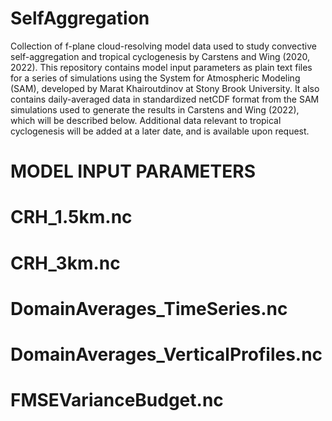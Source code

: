 # SelfAggregation
Collection of f-plane cloud-resolving model data used to study convective self-aggregation and tropical cyclogenesis by Carstens and Wing (2020, 2022). This repository contains model input parameters as plain text files for a series of simulations using the System for Atmospheric Modeling (SAM), developed by Marat Khairoutdinov at Stony Brook University. It also contains daily-averaged data in standardized netCDF format from the SAM simulations used to generate the results in Carstens and Wing (2022), which will be described below. Additional data relevant to tropical cyclogenesis will be added at a later date, and is available upon request.

# MODEL INPUT PARAMETERS



# CRH_1.5km.nc



# CRH_3km.nc



# DomainAverages_TimeSeries.nc



# DomainAverages_VerticalProfiles.nc



# FMSEVarianceBudget.nc
